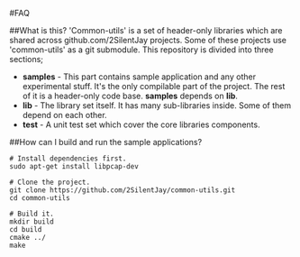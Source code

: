 #FAQ

##What is this?
'Common-utils' is a set of header-only libraries which are shared across github.com/2SilentJay projects.
Some of these projects use 'common-utils' as a git submodule.
This repository is divided into three sections;

- **samples** - This part contains sample application and any other experimental stuff.
It's the only compilable part of the project. The rest of it is a header-only code base.
**samples** depends on **lib**.
- **lib** - The library set itself. It has many sub-libraries inside. Some of them depend on each other.
- **test** - A unit test set which cover the core libraries components.

##How can I build and run the sample applications?
```
# Install dependencies first.
sudo apt-get install libpcap-dev

# Clone the project.
git clone https://github.com/2SilentJay/common-utils.git
cd common-utils

# Build it.
mkdir build
cd build
cmake ../
make
```
